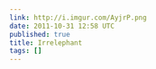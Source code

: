 ```yaml
---
link: http://i.imgur.com/AyjrP.png
date: 2011-10-31 12:58 UTC
published: true
title: Irrelephant
tags: []
---
```



